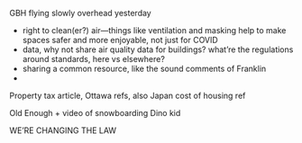 GBH flying slowly overhead yesterday 

- right to clean(er?) air—things like ventilation and masking help to make spaces safer and more enjoyable, not just for COVID
- data, why not share air quality data for buildings? what’re the regulations around standards, here vs elsewhere?
- sharing a common resource, like the sound comments of Franklin
- 

Property tax article, Ottawa refs, also Japan cost of housing ref

Old Enough + video of snowboarding Dino kid

WE’RE CHANGING THE LAW